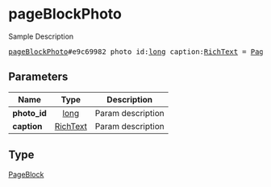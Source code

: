 # pageBlockPhoto

Sample Description

<pre>
<a href="../constructor/pageBlockPhoto.md">pageBlockPhoto</a>#e9c69982 photo_id:<a href="../type/long.md">long</a> caption:<a href="../type/RichText.md">RichText</a> = <a href="../type/PageBlock.md">PageBlock</a>;
</pre>

## Parameters

| Name | Type | Description |
|------|:----:|-------------|
| **photo_id** | [long](../type/long.md) | Param description |
| **caption** | [RichText](../type/RichText.md) | Param description |

## Type

[PageBlock](../type/PageBlock.md)
